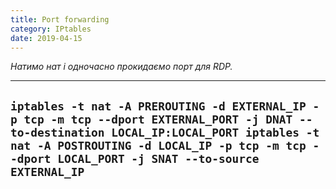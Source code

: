 ```yaml
---
title: Port forwarding
category: IPtables
date: 2019-04-15
---
```


_Натимо нат і одночасно прокидаємо порт для RDP._

-----
`iptables -t nat -A PREROUTING -d EXTERNAL_IP -p tcp -m tcp --dport EXTERNAL_PORT -j DNAT --to-destination LOCAL_IP:LOCAL_PORT
iptables -t nat -A POSTROUTING -d LOCAL_IP -p tcp -m tcp --dport LOCAL_PORT -j SNAT --to-source EXTERNAL_IP`
-----